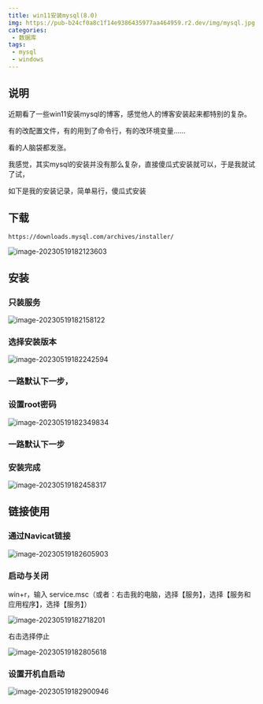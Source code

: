 ```yaml
---
title: win11安装mysql(8.0)
img: https://pub-b24cf0a8c1f14e9386435977aa464959.r2.dev/img/mysql.jpg
categories:
 - 数据库
tags:
 - mysql
 - windows
---
```


## 说明

近期看了一些win11安装mysql的博客，感觉他人的博客安装起来都特别的复杂。

有的改配置文件，有的用到了命令行，有的改环境变量……

看的人脑袋都发涨。

我感觉，其实mysql的安装并没有那么复杂，直接傻瓜式安装就可以，于是我就试了试，

如下是我的安装记录，简单易行，傻瓜式安装

## 下载

```http
https://downloads.mysql.com/archives/installer/
```

![image-20230519182123603](https://pub-b24cf0a8c1f14e9386435977aa464959.r2.dev/img/20230519182124.png)

## 安装

### 只装服务

![image-20230519182158122](https://pub-b24cf0a8c1f14e9386435977aa464959.r2.dev/img/20230519182159.png)

### 选择安装版本

![image-20230519182242594](https://pub-b24cf0a8c1f14e9386435977aa464959.r2.dev/img/20230519182243.png)

### 一路默认下一步，

### 设置root密码

![image-20230519182349834](https://pub-b24cf0a8c1f14e9386435977aa464959.r2.dev/img/20230519182350.png)

### 一路默认下一步

### 安装完成

![image-20230519182458317](https://pub-b24cf0a8c1f14e9386435977aa464959.r2.dev/img/20230519182459.png)

## 链接使用

### 通过Navicat链接

![image-20230519182605903](https://pub-b24cf0a8c1f14e9386435977aa464959.r2.dev/img/20230519182606.png)

### 启动与关闭

win+r，输入 service.msc（或者：右击我的电脑，选择【服务】，选择【服务和应用程序】，选择【服务】）

![image-20230519182718201](https://pub-b24cf0a8c1f14e9386435977aa464959.r2.dev/img/20230519182719.png)

右击选择停止

![image-20230519182805618](https://pub-b24cf0a8c1f14e9386435977aa464959.r2.dev/img/20230519182806.png)

### 设置开机自启动

![image-20230519182900946](https://pub-b24cf0a8c1f14e9386435977aa464959.r2.dev/img/20230519182901.png)

